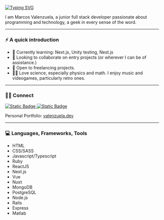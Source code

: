 [![Typing SVG](https://readme-typing-svg.demolab.com?font=Fira+Code&size=32&duration=4000&pause=10000&color=19F70B&random=false&width=435&lines=%3Ch1%3EHello+World!%3C%2Fh1%3E)](https://git.io/typing-svg)

I am Marcos Valenzuela, a junior full stack developer passionate about programming and technology, a geek in every sense of the word.

---

### ⚡️ A quick introduction

- 🌱 Currently learning: Next.js, Unity testing, Nest.js
- 👯 Looking to collaborate on entry projects (or wherever I can be of assistance.)
- 💼 Open to freelancing projects.
- 🤟🏻 Love science, especially physics and math. I enjoy music and videogames, particularly retro ones.

---

### 🤝🏻 Connect

[![Static Badge](https://img.shields.io/badge/Linkedin-blue?style=for-the-badge&logo=linkedin)
](https://www.linkedin.com/in/marcos-valenzuela-dev)
[![Static Badge](https://img.shields.io/badge/Frontend_mentor-blue?style=for-the-badge&logo=frontendmentor)
](https://www.frontendmentor.io/profile/Dantalian5)

Personal Portfolio: [valenzuela.dev](https://valenzuela.dev) 

---

### 💻 Languages, Frameworks, Tools

- HTML
- CSS/SASS
- Javascript/Typescript
- Ruby
- ReactJS
- Next.js
- Vue
- Nuxt
- MongoDB
- PostgreSQL
- Node.js
- Rails
- Express
- Matlab


<!--
**Dantalian5/Dantalian5** is a ✨ _special_ ✨ repository because its `README.md` (this file) appears on your GitHub profile.

Here are some ideas to get you started:

- 🔭 I’m currently working on ...
- 🌱 I’m currently learning ...
- 👯 I’m looking to collaborate on ...
- 🤔 I’m looking for help with ...
- 💬 Ask me about ...
- 📫 How to reach me: ...
- 😄 Pronouns: ...
- ⚡ Fun fact: ...
-->
